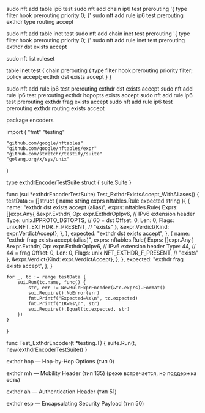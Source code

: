 sudo nft add table ip6 test
sudo nft add chain ip6 test prerouting '{ type filter hook prerouting priority 0; }'
sudo nft add rule ip6 test prerouting exthdr type routing accept





sudo nft add table inet test
sudo nft add chain inet test prerouting '{ type filter hook prerouting priority 0; }'
sudo nft add rule inet test prerouting exthdr dst exists accept


sudo nft list ruleset

table inet test {
        chain prerouting {
                type filter hook prerouting priority filter; policy accept;
                exthdr dst exists accept
        }
}


sudo nft add rule ip6 test prerouting exthdr dst exists accept
sudo nft add rule ip6 test prerouting exthdr hopopts exists accept
sudo nft add rule ip6 test prerouting exthdr frag exists accept
sudo nft add rule ip6 test prerouting exthdr routing exists accept



package encoders

import (
	"fmt"
	"testing"

	"github.com/google/nftables"
	"github.com/google/nftables/expr"
	"github.com/stretchr/testify/suite"
	"golang.org/x/sys/unix"
)

type exthdrEncoderTestSuite struct {
	suite.Suite
}

func (sui *exthdrEncoderTestSuite) Test_ExthdrExistsAccept_WithAliases() {
	testData := []struct {
		name     string
		exprs    nftables.Rule
		expected string
	}{
		{
			name: "exthdr dst exists accept (alias)",
			exprs: nftables.Rule{
				Exprs: []expr.Any{
					&expr.Exthdr{
						Op:     expr.ExthdrOpIpv6,        // IPv6 extension header
						Type:   unix.IPPROTO_DSTOPTS,     // 60 = dst
						Offset: 0,
						Len:    0,
						Flags:  unix.NFT_EXTHDR_F_PRESENT, // "exists"
					},
					&expr.Verdict{Kind: expr.VerdictAccept},
				},
			},
			expected: "exthdr dst exists accept",
		},
		{
			name: "exthdr frag exists accept (alias)",
			exprs: nftables.Rule{
				Exprs: []expr.Any{
					&expr.Exthdr{
						Op:     expr.ExthdrOpIpv6,        // IPv6 extension header
						Type:   44,                       // 44 = frag
						Offset: 0,
						Len:    0,
						Flags:  unix.NFT_EXTHDR_F_PRESENT, // "exists"
					},
					&expr.Verdict{Kind: expr.VerdictAccept},
				},
			},
			expected: "exthdr frag exists accept",
		},
	}

	for _, tc := range testData {
		sui.Run(tc.name, func() {
			str, err := NewRuleExprEncoder(&tc.exprs).Format()
			sui.Require().NoError(err)
			fmt.Printf("Expected=%s\n", tc.expected)
			fmt.Printf("IR=%s\n", str)
			sui.Require().Equal(tc.expected, str)
		})
	}
}

func Test_ExthdrEncoder(t *testing.T) {
	suite.Run(t, new(exthdrEncoderTestSuite))
}



exthdr hop — Hop-by-Hop Options (тип 0)

exthdr mh — Mobility Header (тип 135) (реже встречается, но поддержка есть)

exthdr ah — Authentication Header (тип 51)

exthdr esp — Encapsulating Security Payload (тип 50)






